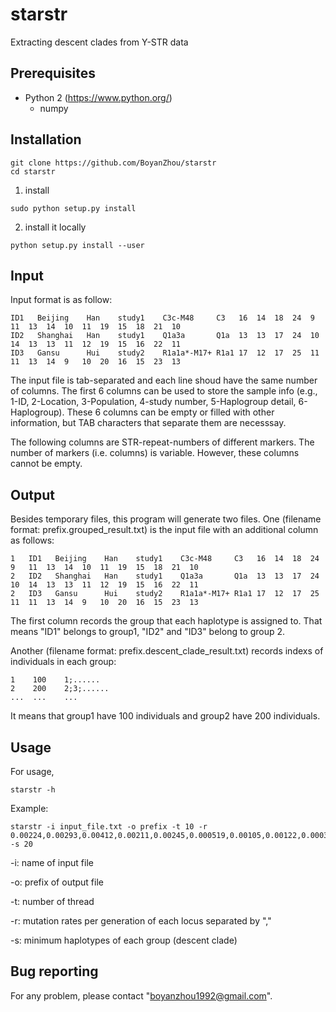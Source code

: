 # starstr
Extracting descent clades from Y-STR data



## Prerequisites
* Python 2 (https://www.python.org/)
  * numpy



## Installation
```
git clone https://github.com/BoyanZhou/starstr
cd starstr
```
1. install
```
sudo python setup.py install
```
2. install it locally
```
python setup.py install --user
```



## Input
Input format is as follow:
```
ID1   Beijing    Han    study1    C3c-M48     C3   16  14  18  24  9   11  13  14  10  11  19  15  18  21  10
ID2   Shanghai   Han    study1    Q1a3a       Q1a  13  13  17  24  10  14  13  13  11  12  19  15  16  22  11
ID3   Gansu      Hui    study2    R1a1a*-M17+ R1a1 17  12  17  25  11  11  13  14  9   10  20  16  15  23  13
```
The input file is tab-separated and each line shoud have the same number of columns. The first 6 columns can be used to store the sample info (e.g., 1-ID, 2-Location, 3-Population, 4-study number, 5-Haplogroup detail, 6-Haplogroup). These 6 columns can be empty or filled with other information, but TAB characters that separate them are necesssay.

The following columns are STR-repeat-numbers of different markers. The number of markers (i.e. columns) is variable. However, these columns cannot be empty.



## Output
Besides temporary files, this program will generate two files. One (filename format: prefix.grouped_result.txt) is the input file with an additional column as follows:
```
1   ID1   Beijing    Han    study1    C3c-M48     C3   16  14  18  24  9   11  13  14  10  11  19  15  18  21  10
2   ID2   Shanghai   Han    study1    Q1a3a       Q1a  13  13  17  24  10  14  13  13  11  12  19  15  16  22  11
2   ID3   Gansu      Hui    study2    R1a1a*-M17+ R1a1 17  12  17  25  11  11  13  14  9   10  20  16  15  23  13
```
The first column records the group that each haplotype is assigned to. That means "ID1" belongs to group1, "ID2" and "ID3" belong to group 2.

Another (filename format: prefix.descent_clade_result.txt) records indexs of individuals in each group:
```
1    100    1;......
2    200    2;3;......
...  ...    ...
```
It means that group1 have 100 individuals and group2 have 200 individuals.



## Usage
For usage,
```
starstr -h
```

Example:
```
starstr -i input_file.txt -o prefix -t 10 -r 0.00224,0.00293,0.00412,0.00211,0.00245,0.000519,0.00105,0.00122,0.000375,0.00545,0.00152,0.00429,0.00636,0.00433,0.00303 -s 20
```
-i: name of input file

-o: prefix of output file

-t: number of thread

-r: mutation rates per generation of each locus separated by ","

-s: minimum haplotypes of each group (descent clade)



## Bug reporting
For any problem, please contact "boyanzhou1992@gmail.com".
